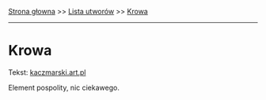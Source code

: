 [Strona głowna](../index.md) >> [Lista utworów](../list.md) >> [Krowa](230.md)

---

# Krowa

Tekst: [kaczmarski.art.pl](https://www.kaczmarski.art.pl/tworczosc/wiersze/krowa/)

Element pospolity, nic ciekawego.